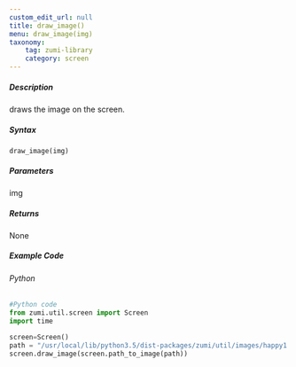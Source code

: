 ```yaml
---
custom_edit_url: null
title: draw_image()
menu: draw_image(img)
taxonomy:
    tag: zumi-library
    category: screen
---
```


##### Description
draws the image on the screen.

##### Syntax
```draw_image(img)```<br />
##### Parameters
img
##### Returns
None

##### Example Code
###### Python
```python
#Python code
from zumi.util.screen import Screen
import time

screen=Screen()
path = "/usr/local/lib/python3.5/dist-packages/zumi/util/images/happy1.ppm"
screen.draw_image(screen.path_to_image(path))

```